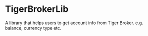 # TigerBrokerLib
A library that helps users to get account info from Tiger Broker. e.g. balance, currency type etc.
